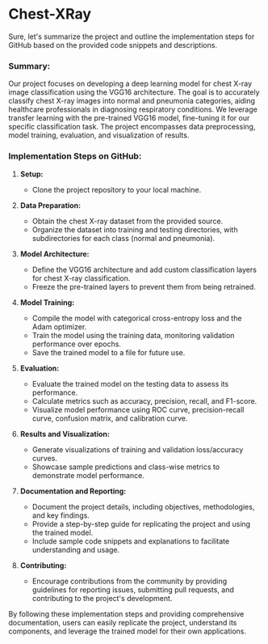 # Chest-XRay

Sure, let's summarize the project and outline the implementation steps for GitHub based on the provided code snippets and descriptions.

### Summary:
Our project focuses on developing a deep learning model for chest X-ray image classification using the VGG16 architecture. The goal is to accurately classify chest X-ray images into normal and pneumonia categories, aiding healthcare professionals in diagnosing respiratory conditions. We leverage transfer learning with the pre-trained VGG16 model, fine-tuning it for our specific classification task. The project encompasses data preprocessing, model training, evaluation, and visualization of results.

### Implementation Steps on GitHub:

1. **Setup:**
   - Clone the project repository to your local machine.

2. **Data Preparation:**
   - Obtain the chest X-ray dataset from the provided source.
   - Organize the dataset into training and testing directories, with subdirectories for each class (normal and pneumonia).

3. **Model Architecture:**
   - Define the VGG16 architecture and add custom classification layers for chest X-ray classification.
   - Freeze the pre-trained layers to prevent them from being retrained.

4. **Model Training:**
   - Compile the model with categorical cross-entropy loss and the Adam optimizer.
   - Train the model using the training data, monitoring validation performance over epochs.
   - Save the trained model to a file for future use.

5. **Evaluation:**
   - Evaluate the trained model on the testing data to assess its performance.
   - Calculate metrics such as accuracy, precision, recall, and F1-score.
   - Visualize model performance using ROC curve, precision-recall curve, confusion matrix, and calibration curve.

6. **Results and Visualization:**
   - Generate visualizations of training and validation loss/accuracy curves.
   - Showcase sample predictions and class-wise metrics to demonstrate model performance.

7. **Documentation and Reporting:**
   - Document the project details, including objectives, methodologies, and key findings.
   - Provide a step-by-step guide for replicating the project and using the trained model.
   - Include sample code snippets and explanations to facilitate understanding and usage.

8. **Contributing:**
   - Encourage contributions from the community by providing guidelines for reporting issues, submitting pull requests, and contributing to the project's development.

By following these implementation steps and providing comprehensive documentation, users can easily replicate the project, understand its components, and leverage the trained model for their own applications.
